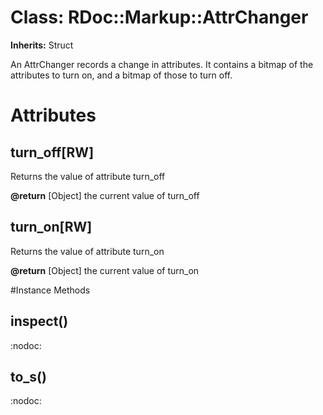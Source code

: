 # Class: RDoc::Markup::AttrChanger
**Inherits:** Struct
    

An AttrChanger records a change in attributes. It contains a bitmap of the
attributes to turn on, and a bitmap of those to turn off.


# Attributes
## turn_off[RW] [](#attribute-i-turn_off)
Returns the value of attribute turn_off

**@return** [Object] the current value of turn_off

## turn_on[RW] [](#attribute-i-turn_on)
Returns the value of attribute turn_on

**@return** [Object] the current value of turn_on


#Instance Methods
## inspect() [](#method-i-inspect)
:nodoc:

## to_s() [](#method-i-to_s)
:nodoc:

